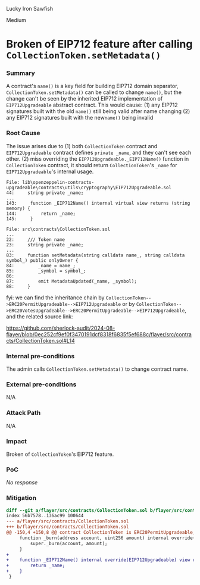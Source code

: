 Lucky Iron Sawfish

Medium

# Broken of EIP712 feature after calling ````CollectionToken.setMetadata()````

### Summary

A contract's ````name()```` is a key field for building EIP712 domain separator, ````CollectionToken.setMetadata()```` can be called to change ````name()````, but the change can't be seen by the inherited EIP712 implementation of ````EIP712Upgradeable```` abstract contract. This would cause:
(1) any EIP712 signatures built with the old ````name()```` still being valid after name changing
(2) any EIP712 signatures built with the new````name()```` being invalid

### Root Cause

The issue arises due to 
(1) both ````CollectionToken```` contract and ````EIP712Upgradeable```` contract defines ````private _name````, and they can't see each other.
(2) miss overriding the ````EIP712Upgradeable._EIP712Name()```` function in ````CollectionToken```` contract, it should return ````CollectionToken````'s ````_name```` for ````EIP712Upgradeable````'s internal usage.
```solidity
File: lib\openzeppelin-contracts-upgradeable\contracts\utils\cryptography\EIP712Upgradeable.sol
44:     string private _name;
...
143:     function _EIP712Name() internal virtual view returns (string memory) {
144:         return _name;
145:     }

File: src\contracts\CollectionToken.sol
...
22:     /// Token name
23:     string private _name;
...
83:     function setMetadata(string calldata name_, string calldata symbol_) public onlyOwner {
84:         _name = name_;
85:         _symbol = symbol_;
86: 
87:         emit MetadataUpdated(_name, _symbol);
88:     }

```
fyi: we can find the inheritance chain by ````CollectionToken-->ERC20PermitUpgradeable-->EIP712Upgradeable```` or by ````CollectionToken-->ERC20VotesUpgradeable-->ERC20PermitUpgradeable-->EIP712Upgradeable````, and the related source link:

https://github.com/sherlock-audit/2024-08-flayer/blob/0ec252cf9ef0f3470191dcf8318f6835f5ef688c/flayer/src/contracts/CollectionToken.sol#L14

### Internal pre-conditions

The admin calls ````CollectionToken.setMetadata()```` to change contract name.

### External pre-conditions

N/A

### Attack Path

N/A

### Impact

Broken of ````CollectionToken````'s EIP712 feature.

### PoC

_No response_

### Mitigation
```diff
diff --git a/flayer/src/contracts/CollectionToken.sol b/flayer/src/contracts/CollectionToken.sol
index 56b7578..136ac99 100644
--- a/flayer/src/contracts/CollectionToken.sol
+++ b/flayer/src/contracts/CollectionToken.sol
@@ -150,4 +150,8 @@ contract CollectionToken is ERC20PermitUpgradeable, ERC20VotesUpgradeable, Ownab
     function _burn(address account, uint256 amount) internal override(ERC20Upgradeable, ERC20VotesUpgradeable) {
         super._burn(account, amount);
     }
+
+    function _EIP712Name() internal override(EIP712Upgradeable) view returns (string memory) {
+        return _name;
+    }
 }
```